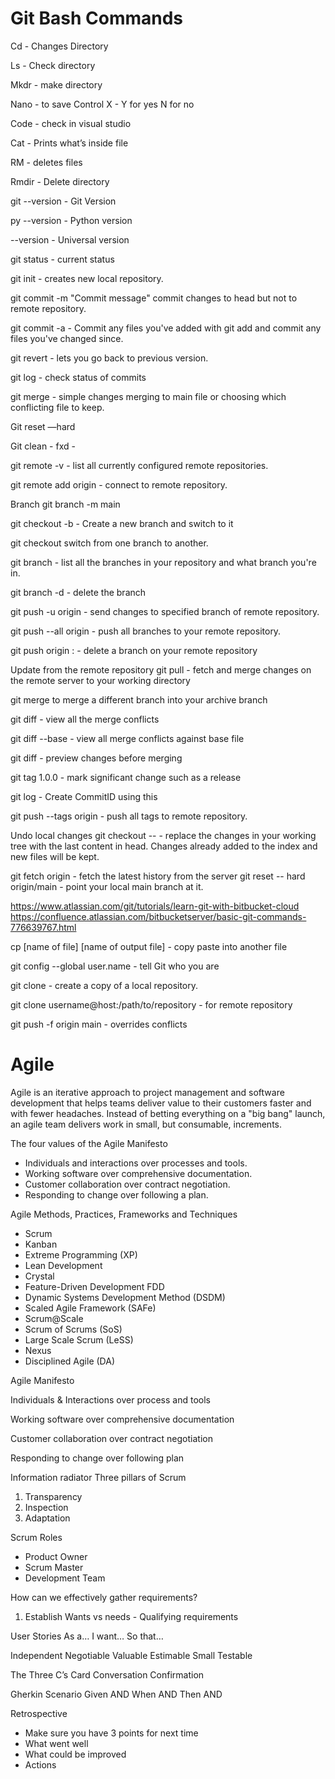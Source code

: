 # Git Bash Commands

Cd - Changes Directory

Ls - Check directory

Mkdr - make directory

Nano - to save Control X - Y for yes N for no

Code - check in visual studio

Cat - Prints what’s inside file

RM - deletes files

Rmdir - Delete directory

git --version - Git Version

py --version - Python version

--version - Universal version

git status - current status

git init - creates new local repository.

git commit -m "Commit message" commit changes to head but not to remote repository.

git commit -a - Commit any files you've added with git add and commit any files you've changed since.

git revert - lets you go back to previous version.

git log - check status of commits

git merge - simple changes merging to main file or choosing which conflicting file to keep.

Git reset —hard

Git clean - fxd -

git remote -v - list all currently configured remote repositories.

git remote add origin - connect to remote repository.

Branch
git branch -m main

git checkout -b - Create a new branch and switch to it

git checkout switch from one branch to another.

git branch - list all the branches in your repository and what branch you're in.

git branch -d - delete the branch

git push -u origin - send changes to specified branch of remote repository.

git push --all origin - push all branches to your remote repository.

git push origin :<branchname> - delete a branch on your remote repository

Update from the remote repository
git pull - fetch and merge changes on the remote server to your working directory

git merge to merge a different branch into your archive branch

git diff - view all the merge conflicts

git diff --base - view all merge conflicts against base file

git diff - preview changes before merging

git tag 1.0.0 - mark significant change such as a release

git log - Create CommitID using this

git push --tags origin - push all tags to remote repository.

Undo local changes
git checkout -- - replace the changes in your working tree with the last content in head. Changes already added to the index and new files will be kept.

git fetch origin - fetch the latest history from the server git reset -- hard origin/main - point your local main branch at it.

https://www.atlassian.com/git/tutorials/learn-git-with-bitbucket-cloud https://confluence.atlassian.com/bitbucketserver/basic-git-commands-776639767.html

cp [name of file] [name of output file] - copy paste into another file

git config --global user.name - tell Git who you are

git clone - create a copy of a local repository.

git clone username@host:/path/to/repository - for remote repository

git push -f origin main - overrides conflicts

# Agile

Agile is an iterative approach to project management and software development that helps teams deliver value to their customers faster and with fewer headaches. Instead of betting everything on a "big bang" launch, an agile team delivers work in small, but consumable, increments.

The four values of the Agile Manifesto
* Individuals and interactions over processes and tools.
* Working software over comprehensive documentation.
* Customer collaboration over contract negotiation.
* Responding to change over following a plan.

Agile Methods, Practices, Frameworks and Techniques
- Scrum
- Kanban
- Extreme Programming (XP)
- Lean Development
- Crystal
- Feature-Driven Development FDD
- Dynamic Systems Development Method (DSDM)
- Scaled Agile Framework (SAFe)
- Scrum@Scale
- Scrum of Scrums (SoS)
- Large Scale Scrum (LeSS)
- Nexus
- Disciplined Agile (DA)

Agile Manifesto

Individuals & Interactions over process and tools

Working software over comprehensive documentation

Customer collaboration over contract negotiation

Responding to change over following plan

Information radiator
Three pillars of Scrum
1. Transparency
2. Inspection
3. Adaptation

Scrum Roles
- Product Owner
- Scrum Master
- Development Team

How can we effectively gather requirements?
1. Establish Wants vs needs - Qualifying requirements

User Stories 
As a… I want… So that…

Independent 
Negotiable 
Valuable
Estimable
Small
Testable

The Three C’s
Card
Conversation
Confirmation

Gherkin Scenario
Given 
         AND
When 
         AND
Then 
        AND


Retrospective
- Make sure you have 3 points for next time
- What went well
- What could be improved
- Actions

